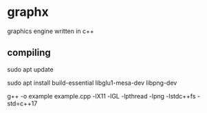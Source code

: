 # graphx
graphics engine written in c++


## compiling

sudo apt update

sudo apt install build-essential libglu1-mesa-dev libpng-dev

g++ -o example example.cpp -lX11 -lGL -lpthread -lpng -lstdc++fs -std=c++17
